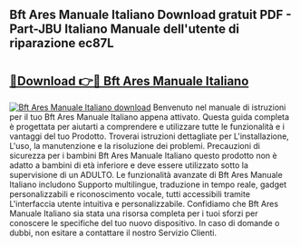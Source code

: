 ## Bft Ares Manuale Italiano Download gratuit PDF - Part-JBU Italiano Manuale dell'utente di riparazione ec87L

# <h2><a href="http://dfeft7i.blite.top/?on=Bft+Ares+Manuale+Italiano">🔗Download 👉🔴 Bft Ares Manuale Italiano</a></h2>

[![Bft Ares Manuale Italiano download](https://i.imgur.com/lujVjoI.png)](http://dfeft7i.blite.top/?on=Bft+Ares+Manuale+Italiano)
Benvenuto nel manuale di istruzioni per il tuo Bft Ares Manuale Italiano appena attivato. Questa guida completa è progettata per aiutarti a comprendere e utilizzare tutte le funzionalità e i vantaggi del tuo Prodotto. Troverai istruzioni dettagliate per L'installazione, L'uso, la manutenzione e la risoluzione dei problemi. Precauzioni di sicurezza per i bambini Bft Ares Manuale Italiano questo prodotto non è adatto a bambini di età inferiore e deve essere utilizzato sotto la supervisione di un ADULTO. Le funzionalità avanzate di Bft Ares Manuale Italiano includono Supporto multilingue, traduzione in tempo reale, gadget personalizzabili e riconoscimento vocale, tutti accessibili tramite L'interfaccia utente intuitiva e personalizzabile. Confidiamo che Bft Ares Manuale Italiano sia stata una risorsa completa per i tuoi sforzi per conoscere le specifiche del tuo nuovo dispositivo. In caso di domande o dubbi, non esitare a contattare il nostro Servizio Clienti.
